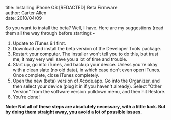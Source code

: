title: Installing iPhone OS [REDACTED] Beta Firmware  
author: Carter Allen  
date: 2010/04/09  

So you want to install the beta? Well, I have. Here are my suggestions (read them all the way through before starting):~  

1. Update to iTunes 9.1 first.  
2. Download and install the beta version of the Developer Tools package.  
3. Restart your computer. The installer won't tell you to do this, but trust me, it may very well save you a lot of time and trouble.  
4. Start up, go into iTunes, and backup your device. Unless you're okay with a clean slate (no old data), in which case don't even open iTunes. Once complete, close iTunes completely.  
5. Open the new (beta) version of Xcode.app. Go into the Organizer, and then select your device (plug it in if you haven't already). Select "Other Version" from the software version pulldown menu, and then hit Restore.  
6. You're done!  
 
**Note:  Not all of these steps are absolutely necessary, with a little luck. But by doing them straight away, you avoid a lot of possible issues.**

